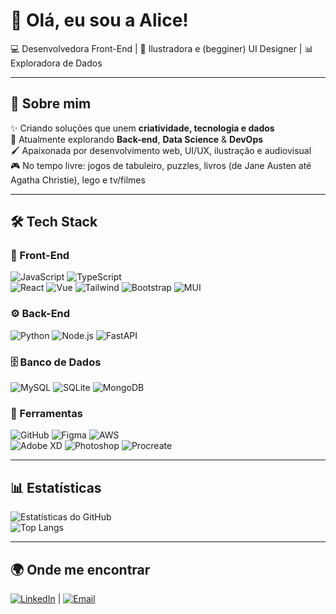 # 👋 Olá, eu sou a Alice!

💻 Desenvolvedora Front-End | 🎨 Ilustradora e (begginer) UI Designer | 📊 Exploradora de Dados

---

## 🚀 Sobre mim
✨ Criando soluções que unem **criatividade, tecnologia e dados**   
🌱 Atualmente explorando **Back-end**, **Data Science** & **DevOps**   
🖌️ Apaixonada por desenvolvimento web, UI/UX, ilustração e audiovisual  
🎮 No tempo livre: jogos de tabuleiro, puzzles, livros (de Jane Austen até Agatha Christie), lego e tv/filmes  

---

## 🛠️ Tech Stack

### 🎨 Front-End
![JavaScript](https://img.shields.io/badge/-JavaScript-F7DF1E?style=for-the-badge&logo=javascript&logoColor=black)
![TypeScript](https://img.shields.io/badge/-TypeScript-3178C6?style=for-the-badge&logo=typescript&logoColor=white)  
![React](https://img.shields.io/badge/-React-61DAFB?style=for-the-badge&logo=react&logoColor=black)
![Vue](https://img.shields.io/badge/-Vue.js-4FC08D?style=for-the-badge&logo=vuedotjs&logoColor=white)
![Tailwind](https://img.shields.io/badge/-TailwindCSS-38B2AC?style=for-the-badge&logo=tailwind-css&logoColor=white)
![Bootstrap](https://img.shields.io/badge/-Bootstrap-7952B3?style=for-the-badge&logo=bootstrap&logoColor=white)
![MUI](https://img.shields.io/badge/-Material%20UI-0081CB?style=for-the-badge&logo=mui&logoColor=white)

### ⚙️ Back-End
![Python](https://img.shields.io/badge/-Python-3776AB?style=for-the-badge&logo=python&logoColor=white)
![Node.js](https://img.shields.io/badge/-Node.js-339933?style=for-the-badge&logo=nodedotjs&logoColor=white)
![FastAPI](https://img.shields.io/badge/-FastAPI-009688?style=for-the-badge&logo=fastapi&logoColor=white)

### 🗄️ Banco de Dados
![MySQL](https://img.shields.io/badge/-MySQL-4479A1?style=for-the-badge&logo=mysql&logoColor=white)
![SQLite](https://img.shields.io/badge/-SQLite-003B57?style=for-the-badge&logo=sqlite&logoColor=white)
![MongoDB](https://img.shields.io/badge/-MongoDB-47A248?style=for-the-badge&logo=mongodb&logoColor=white)

### 🔧 Ferramentas
![GitHub](https://img.shields.io/badge/-GitHub-181717?style=for-the-badge&logo=github&logoColor=white)
![Figma](https://img.shields.io/badge/-Figma-F24E1E?style=for-the-badge&logo=figma&logoColor=white)
![AWS](https://img.shields.io/badge/-AWS-232F3E?style=for-the-badge&logo=amazonaws&logoColor=white)  
![Adobe XD](https://img.shields.io/badge/-Adobe%20XD-FF61F6?style=for-the-badge&logo=adobexd&logoColor=white)
![Photoshop](https://img.shields.io/badge/-Adobe%20Photoshop-31A8FF?style=for-the-badge&logo=adobephotoshop&logoColor=white)
![Procreate](https://img.shields.io/badge/-Procreate-000000?style=for-the-badge&logo=procreate&logoColor=white)

---

## 📊 Estatísticas
![Estatísticas do GitHub](https://github-readme-stats.vercel.app/api?username=aliceochoa&show_icons=true&theme=radical)  
![Top Langs](https://github-readme-stats.vercel.app/api/top-langs/?username=aliceochoa&layout=compact&theme=radical)

<!--
---

## 🌟 Projetos em destaque
- 📂 [Sessão da Tarde DB](https://github.com/AliceOchoa/sessao-da-tarde) → Base de dados e dashboard sobre filmes  
- 🐍 [Word Counter Subtitles](https://github.com/AliceOchoa/word-counter) → Análise de palavras em legendas com Python  
- 🚀 [Pythonautas Launchpad](https://github.com/AliceOchoa/pythonautas) → To-do app minimalista e temático  
-->
---

## 🌍 Onde me encontrar
[![LinkedIn](https://img.shields.io/badge/-LinkedIn-0A66C2?style=for-the-badge&logo=linkedin&logoColor=white)](https://linkedin.com/in/alicecochoa) | [![Email](https://img.shields.io/badge/-Email-D14836?style=for-the-badge&logo=gmail&logoColor=white)](mailto:alice.ochoa@outlook.com)

